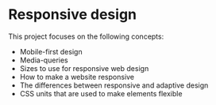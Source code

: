 # Responsive design

This project focuses on the following concepts:
* Mobile-first design
* Media-queries
* Sizes to use for responsive web design
* How to make a website responsive
* The differences between responsive and adaptive design
* CSS units that are used to make elements flexible